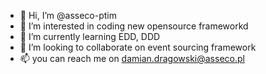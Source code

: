 - 👋 Hi, I’m @asseco-ptim
- 👀 I’m interested in coding new opensource frameworkd
- 🌱 I’m currently learning EDD, DDD
- 💞️ I’m looking to collaborate on event sourcing framework
- 📫 you can reach me on damian.dragowski@asseco.pl

<!---
asseco-ptim/asseco-ptim is a ✨ special ✨ repository because its `README.md` (this file) appears on your GitHub profile.
You can click the Preview link to take a look at your changes.
--->
